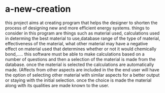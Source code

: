 # a-new-creation
this project aims at creating program that helps the designer to shorten the process of designing new and more efficient energy systems.
things to consider in this program are things such as material used, calculations used in determing the best material to use,database range of the type of material, effectiveness of the material, what other material may have a negative effect on material used that determines whether or not it would chemically bond,.....
this software must be able to make calculations based on a number of questions and then a selection of the material is made from the database.
once the material is selected the calculations are automatically made. (Affects from other aspects are included in the 
the end user will have the option of selecting other material with similar aspects for a better output or staying with the initial selection.
once the choice is made the material along with its qualities are made known to the user.
